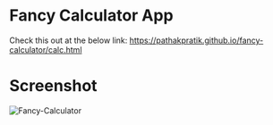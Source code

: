 
# Fancy Calculator App
Check this out at the below link: https://pathakpratik.github.io/fancy-calculator/calc.html

# Screenshot
![Fancy-Calculator](https://user-images.githubusercontent.com/17859354/115686766-2dd06580-a377-11eb-9780-d490b592539c.png)
